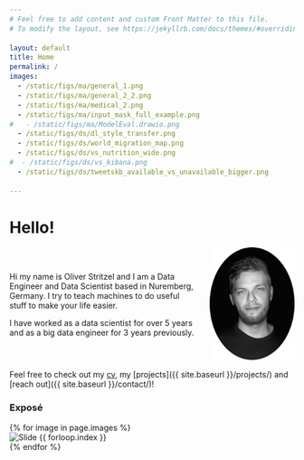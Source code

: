 ```yaml
---
# Feel free to add content and custom Front Matter to this file.
# To modify the layout, see https://jekyllrb.com/docs/themes/#overriding-theme-defaults

layout: default
title: Home
permalink: /
images:
  - /static/figs/ma/general_1.png
  - /static/figs/ma/general_2_2.png
  - /static/figs/ma/medical_2.png
  - /static/figs/ma/input_mask_full_example.png
#   - /static/figs/ma/ModelEval.drawio.png
  - /static/figs/ds/dl_style_transfer.png
  - /static/figs/ds/world_migration_map.png
  - /static/figs/ds/vs_nutrition_wide.png
#  - /static/figs/ds/vs_kibana.png
  - /static/figs/ds/tweetskb_available_vs_unavailable_bigger.png

---
```


# Hello!

<div style="display: flex; align-items: center; justify-content: space-between;">
  <div style="flex: 1; padding-right: 20px;">
    <p>
        Hi my name is Oliver Stritzel and I am a Data Engineer and Data Scientist based in Nuremberg, Germany. I try to teach machines to do useful stuff to make your life easier.
    </p>
    <p>
        I have worked as a data scientist for over 5 years and as a big data engineer for 3 years previously. 
    </p>
  </div>
  <div>
    <img src="static/foto_oval.png" alt="me.png" style="width: 150px;">
  </div>
</div>


Feel free to check out my <a href="/files/cv_en.pdf" download>cv</a>, my [projects]({{ site.baseurl }}/projects/) and [reach out]({{ site.baseurl }}/contact/)!


### Exposé

<div class="swiper">
  <div class="swiper-wrapper">
    <!-- Slides -->
    {% for image in page.images %}
      <div class="swiper-slide">
        <img src="{{ image }}" alt="Slide {{ forloop.index }}">
      </div>
    {% endfor %}  </div>

  <!-- Pagination and Navigation -->
  <div class="swiper-pagination"></div>
  <div class="swiper-button-prev"></div>
  <div class="swiper-button-next"></div>
</div>